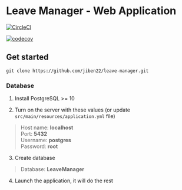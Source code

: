 # Leave Manager - Web Application

[![CircleCI](https://circleci.com/gh/jiben22/leave-manager/tree/views.svg?style=svg)](https://circleci.com/gh/jiben22/leave-manager/tree/views)

[![codecov](https://codecov.io/gh/jiben22/leave-manager/branch/views/graph/badge.svg)](https://codecov.io/gh/jiben22/leave-manager/branch/views)

## Get started

`git clone https://github.com/jiben22/leave-manager.git`

### Database

1. Install PostgreSQL >= 10

2. Turn on the server with these values (or update `src/main/resources/application.yml` file)
> Host name: **localhost** \
> Port: **5432** \
> Username: **postgres** \
> Password: **root**

3. Create database
> Database: **LeaveManager**

4. Launch the application, it will do the rest
